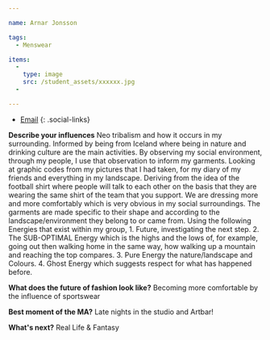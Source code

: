 ```yaml
---

name: Arnar Jonsson

tags:
  - Menswear

items:
  -
    type: image
    src: /student_assets/xxxxxx.jpg
  -

---
```


* [Email](mailto:arnar.jonsson@network.rca.ac.uk)
{: .social-links}


**Describe your influences**
Neo tribalism and how it occurs in my surrounding. Informed by being from Iceland where being in nature and drinking culture are the main activities.
By observing my social environment, through my people, I use that observation to inform my garments.
Looking at graphic codes from my pictures that I had taken, for my diary of my friends and everything in my landscape. Deriving from the idea of the football shirt where people will talk to each other on the basis that they are wearing the same shirt of the team that you support.
We are dressing more and more comfortably which is very obvious in my social surroundings. The garments are made specific to their shape and according to the landscape/environment they belong to or came from. Using the following Energies that exist within my group, 1. Future, investigating the next step.  2. The SUB-OPTIMAL Energy which is the highs and the lows of, for example, going out then walking home in the same way, how walking up a mountain and reaching the top compares. 3. Pure Energy the nature/landscape and Colours. 4. Ghost Energy which suggests respect for what has happened before.

**What does the future of fashion look like?**
Becoming more comfortable by the influence of sportswear

**Best moment of the MA?**
Late nights in the studio and Artbar!

**What's next?**
Real Life & Fantasy
